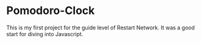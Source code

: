 # Pomodoro-Clock
This is my first project for the guide level of Restart Network. It was a good start for diving into Javascript. 
